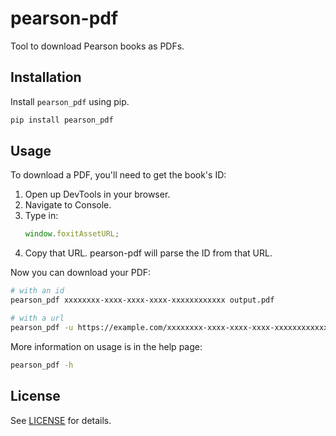 # pearson-pdf

Tool to download Pearson books as PDFs.

## Installation

Install `pearson_pdf` using pip.

```bash
pip install pearson_pdf
```

## Usage

To download a PDF, you'll need to get the book's ID:

1. Open up DevTools in your browser.
2. Navigate to Console.
3. Type in:
   ```js
   window.foxitAssetURL;
   ```
4. Copy that URL. pearson-pdf will parse the ID from that URL.

Now you can download your PDF:

```bash
# with an id
pearson_pdf xxxxxxxx-xxxx-xxxx-xxxx-xxxxxxxxxxxx output.pdf

# with a url
pearson_pdf -u https://example.com/xxxxxxxx-xxxx-xxxx-xxxx-xxxxxxxxxxxx output.pdf
```

More information on usage is in the help page:

```bash
pearson_pdf -h
```

## License

See [LICENSE](LICENSE) for details.
